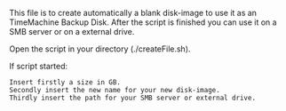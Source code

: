 This file is to create automatically a blank disk-image to use it as an TimeMachine Backup Disk. 
After the script is finished you can use it on a SMB server or on a external drive. 

Open the script in your directory (./createFile.sh). 

If script started:

    Insert firstly a size in GB.
    Secondly insert the new name for your new disk-image.
    Thirdly insert the path for your SMB server or external drive.
